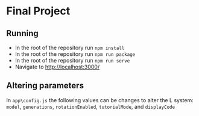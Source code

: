 # Final Project

## Running

-   In the root of the repository run `npm install`
-   In the root of the repository run `npm run package`
-   In the root of the repository run `npm run serve`
-   Navigate to <http://localhost:3000/>

## Altering parameters

In `app\config.js` the following values can be changes to alter the L system: `model`, `generations`, `rotationEnabled`, `tutorialMode`, and `displayCode`
